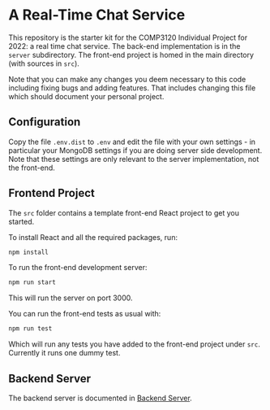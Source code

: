 # A Real-Time Chat Service

This repository is the starter kit for the COMP3120 Individual Project
for 2022: a real time chat service.  The back-end implementation is
in the `server` subdirectory.  The front-end project is homed in the
main directory (with sources in `src`).  

Note that you can make any changes you deem necessary to this code including
fixing bugs and adding features.  That includes changing this file which should document
your personal project.

## Configuration

Copy the file `.env.dist` to `.env` and edit the file with your own
settings - in particular your MongoDB settings if you are doing server
side development.  Note that these settings are only relevant to the
server implementation, not the front-end.

## Frontend Project

The `src` folder contains a template front-end React project to get you
started.

To install React and all the required packages, run:

```bash
npm install
```

To run the front-end development server:

```bash
npm run start
```

This will run the server on port 3000.

You can run the front-end tests as usual with:

```bash
npm run test
```

Which will run any tests you have added to the front-end project under `src`.  Currently it
runs one dummy test.

## Backend Server

The backend server is documented in [Backend Server](doc/backend.md). 